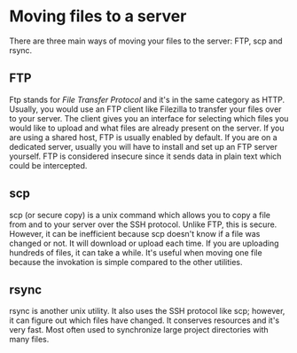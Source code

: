 Moving files to a server
========================

There are three main ways of moving your files to the server: FTP, scp and
rsync.

FTP
---

Ftp stands for *File Transfer Protocol* and it's in the same category as HTTP.
Usually, you would use an FTP client like Filezilla to transfer your files over
to your server.  The client gives you an interface for selecting which files
you would like to upload and what files are already present on the server.  If
you are using a shared host, FTP is usually enabled by default.  If you are on
a dedicated server, usually you will have to install and set up an FTP server
yourself.  FTP is considered insecure since it sends data in plain text which
could be intercepted.

scp
---

scp (or secure copy) is a unix command which allows you to copy a file from and
to your server over the SSH protocol.  Unlike FTP, this is secure.  However, it
can be inefficient because scp doesn't know if a file was changed or not.  It
will download or upload each time.  If you are uploading hundreds of files, it
can take a while.  It's useful when moving one file because the invokation is
simple compared to the other utilities.

rsync
-----

rsync is another unix utility.  It also uses the SSH protocol like scp;
however, it can figure out which files have changed.  It conserves resources
and it's very fast.  Most often used to synchronize large project directories
with many files.
